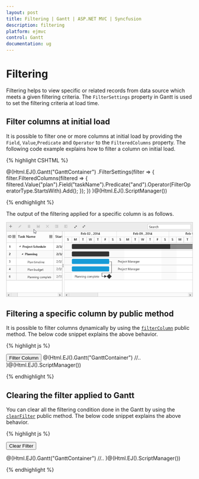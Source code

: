 ```yaml
---
layout: post
title: Filtering | Gantt | ASP.NET MVC | Syncfusion
description: filtering
platform: ejmvc
control: Gantt
documentation: ug
---
```


# Filtering

Filtering helps to view specific or related records from data source which meets a given filtering criteria. The `FilterSettings` property in Gantt is used to set the filtering criteria at load time.

## Filter columns at initial load
It is possible to filter one or more columns at initial load by providing the `Field`, `Value`,`Predicate` and `Operator` to the `FilteredColumns` property. The following code example explains how to filter a column on initial load.

{% highlight CSHTML %}

@(Html.EJ().Gantt("GanttContainer")
.FilterSettings(filter =>
{
	filter.FilteredColumns(filtered =>
		{
			filtered.Value("plan").Field("taskName").Predicate("and").Operator(FilterOperatorType.StartsWith).Add();
		});
})
)@(Html.EJ().ScriptManager())

{% endhighlight %}

The output of the filtering applied for a specific column is as follows.

![](Filtering_images/Filtering_img1.png)

## Filtering a specific column by public method

It is possible to filter columns dynamically by using the [`filterColumn`](/api/js/ejgantt#methods:filtercolumn "filterColumn(fieldName, filterOperator, filterValue, [predicate], [matchCase])") public method. 
The below code snippet explains the above behavior.

{% highlight js %}

<button id="filterColumn">Filter Column</button>
@(Html.EJ().Gantt("GanttContainer")
   //..
)@(Html.EJ().ScriptManager())
<script type="text/javascript">

$("#filterColumn").click(function (args) {
       var obj = $("#GanttContainer").ejGantt("instance");
       obj.filterColumn("taskName", "startswith", "plan");
})
</script>

{% endhighlight %}


## Clearing the filter applied to Gantt

You can clear all the filtering condition done in the Gantt by using the [`clearFilter`](/api/js/ejgantt#methods:clearfilter "clearFilter()") public method. 
The below code snippet explains the above behavior.

{% highlight js %}

<button id="clearFilter">Clear Filter</button>

@(Html.EJ().Gantt("GanttContainer")
   //..
)@(Html.EJ().ScriptManager())

<script type="text/javascript">

$("#clearFilter").click(function (args) {
       var obj = $("#GanttContainer").ejGantt("instance");
       obj.clearFilter();
})
</script>

{% endhighlight %}